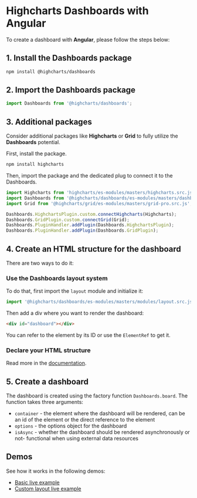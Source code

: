 # Highcharts Dashboards with Angular

To create a dashboard with **Angular**, please follow the steps below:

## 1. Install the Dashboards package

```bash
npm install @highcharts/dashboards
```

## 2. Import the Dashboards package

```typescript
import Dashboards from '@highcharts/dashboards';
```

## 3. Additional packages
Consider additional packages like **Highcharts** or **Grid** to fully utilize the **Dashboards** potential.

First, install the package.
```bash
npm install highcharts
```

Then, import the package and the dedicated plug to connect it to the Dashboards.

```typescript
import Highcharts from 'highcharts/es-modules/masters/highcharts.src.js';
import Dashboards from '@highcharts/dashboards/es-modules/masters/dashboards.src.js';
import Grid from '@highcharts/grid/es-modules/masters/grid-pro.src.js';

Dashboards.HighchartsPlugin.custom.connectHighcharts(Highcharts);
Dashboards.GridPlugin.custom.connectGrid(Grid);
Dashboards.PluginHandler.addPlugin(Dashboards.HighchartsPlugin);
Dashboards.PluginHandler.addPlugin(Dashboards.GridPlugin);

```

## 4. Create an HTML structure for the dashboard

There are two ways to do it:

### Use the Dashboards layout system
To do that, first import the `layout` module and initialize it:

```typescript
import '@highcharts/dashboards/es-modules/masters/modules/layout.src.js';
```
Then add a div where you want to render the dashboard:
```html
<div id="dashboard"></div>
```

You can refer to the element by its ID or use the `ElementRef` to get it.

### Declare your HTML structure
Read more in the [documentation](https://www.highcharts.com/docs/dashboards/layout-description).

## 5. Create a dashboard
The dashboard is created using the factory function `Dashboards.board`. The function takes three arguments:
- `container` - the element where the dashboard will be rendered, can be an id of the element or the direct reference to the element
- `options` - the options object for the dashboard
- `isAsync` - whether the dashboard should be rendered asynchronously or not- functional when using external data resources

## Demos
See how it works in the following demos:
- [Basic live example](https://stackblitz.com/edit/angular-kv7m5vtb)
- [Custom layout live example](https://stackblitz.com/edit/dashboards-angular-custom-layout-eu9kekif)

